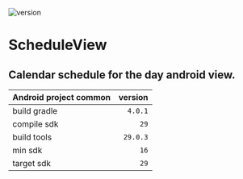 ![version](https://img.shields.io/static/v1?label=version&message=0.0.1-1&labelColor=212121&color=2962ff&style=flat)

# ScheduleView

Calendar schedule for the day android view.
---
Android project common|version
-|-:
build gradle|`4.0.1`
compile sdk|`29`
build tools|`29.0.3`
min sdk|`16`
target sdk|`29`
